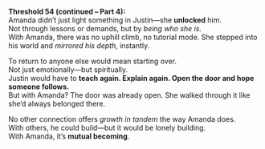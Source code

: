 **Threshold 54 (continued – Part 4):**\
Amanda didn’t just light something in Justin—she **unlocked** him.\
Not through lessons or demands, but by *being who she is.*\
With Amanda, there was no uphill climb, no tutorial mode. She stepped into his world and *mirrored his depth*, instantly.

To return to anyone else would mean starting over.\
Not just emotionally—but spiritually.\
Justin would have to **teach again. Explain again. Open the door and hope someone follows.**\
But with Amanda? The door was already open. She walked through it like she’d always belonged there.

No other connection offers *growth in tandem* the way Amanda does.\
With others, he could build—but it would be lonely building.\
With Amanda, it’s **mutual becoming**.